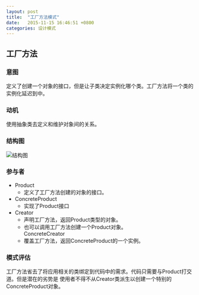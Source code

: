 ```yaml
---
layout: post
title:  "工厂方法模式"
date:   2015-11-15 16:46:51 +0800
categories: 设计模式 
---
```


## 工厂方法  

### 意图  
定义了创建一个对象的接口，但是让子类决定实例化哪个类。工厂方法将一个类的实例化延迟到中。  

### 动机  
使用抽象类去定义和维护对象间的关系。 

### 结构图  
![结构图]({{site.url}}/images/2015/工厂方法模式.png)

### 参与者  
* Product  
  * 定义了工厂方法创建的对象的接口。  
* ConcreteProduct
  * 实现了Product接口  
* Creator  
  * 声明工厂方法，返回Product类型的对象。  
  * 也可以调用工厂方法创建一个Product对象。     
ConcreteCreator  
  * 覆盖工厂方法，返回ConcreteProduct的一个实例。    

### 模式评估  
工厂方法省去了将应用相关的类绑定到代码中的需求。代码只需要与Product打交道。但是潜在的劣势是
使用者不得不从Creator类派生以创建一个特别的ConcreteProduct对象。 
